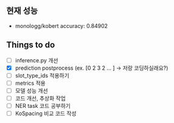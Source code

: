 ## 현재 성능
- monologg/kobert accuracy: 0.84902

## Things to do
- [ ] inference.py 개선
- [x] prediction postprocess (ex. [0 2 3 2 ... ] -> 저랑 코딩하실래요?)
- [ ] slot_type_ids 적용하기
- [ ] metrics 적용
- [ ] 모델 성능 개선
- [ ] 코드 개선, 추상화 작업
- [ ] NER task 코드 공부하기
- [ ] KoSpacing 비교 코드 작성